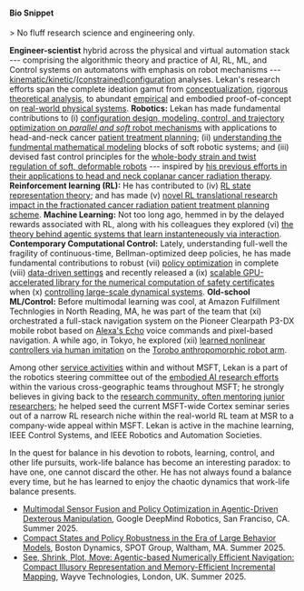 <h4><i class="fa fa-chevron-right"></i><i class="fa fa-chevron-right"></i>Bio Snippet</h4> 
> No fluff research science and engineering only. 

<b>Engineer-scientist</b> hybrid across the physical and virtual automation stack --- comprising the algorithmic theory and practice of AI, RL, ML, and Control systems on automatons with emphasis on robot mechanisms ---  [kinematic/kinetic](/downloads/Papers/screw_slides.pdf)/[(constrained)configuration](/downloads/Papers/RBOT250.pdf) analyses. Lekan's research efforts span the complete ideation gamut from [conceptualization](downloads/Papers/kinecontrol.pdf), [rigorous theoretical analysis](downloads/Papers/h2hinf.pdf), to abundant [empirical](downloads/Papers/levelsetpy.pdf) and embodied proof-of-concept on [real-world physical systems](downloads/Papers/PCLAST.pdf). **Robotics:** Lekan has made fundamental contributions to (i) [configuration design, modeling, control, and trajectory optimization on _parallel and soft_ robot mechanisms](https://www.med.upenn.edu/wiersmalab/) with applications to head-and-neck cancer [patient treatment planning](http://scriptedonachip.com/downloads/Papers/kinecontrol.pdf); (ii) [understanding the fundmental mathematical modeling](/downloads/Papers/SoRoPD.pdf) blocks of soft robotic systems; and (iii) devised fast control principles for the [whole-body strain and twist regulation of soft, deformable robots](/downloads/Papers/SoRoSPT.pdf) --- inspired by [his previous efforts in their applications to head and neck coplanar cancer radiation therapy](/downloads/Papers/ContinuumI.pdf). **Reinforcement learning (RL):** He has contributed to (iv) [RL state representation theory](https://arxiv.org/pdf/2207.08229.pdf); and has made (v) [novel RL translational research impact in the fractionated cancer radiation patient treatment planning scheme](https://aapm.onlinelibrary.wiley.com/doi/abs/10.1118/1.4924100). **Machine Learning:** Not too long ago, hemmed in by the delayed rewards associated with RL, along with his colleagues they explored (vi) [the theory behind agentic systems that learn instanteneously via interaction](https://arxiv.org/abs/2206.08364). **Contemporary Computational Control:** Lately, understanding full-well the fragility of continuous-time, Bellman-optimized deep policies, he has made fundamental contributions to robust (vii) [policy optimization](downloads/Papers/h2hinf.pdf) in complete (viii) [data-driven settings](downloads/Papers/ifac.pdf) and recently released a (ix) [scalable GPU-accelerated library for the numerical computation of safety certificates](/downloads/Papers/levelsetpy.pdf) when (x) [controlling large-scale dynamical systems](https://arxiv.org/pdf/2403.07308.pdf). **Old-school ML/Control:** Before multimodal learning was cool, at Amazon Fulfillment Technlogies in North Reading, MA, he was part of the team that (xi) orchestrated a full-stack navigation system on the Pioneer Clearpath P3-DX mobile robot based on [Alexa's Echo](https://www.amazon.com/b/?node=9818047011&ref_=mars_byline_aucc_branded) voice commands and pixel-based navigation. A while ago, in Tokyo, he explored (xii) [learned nonlinear controllers via human imitation](https://github.com/robotsorcerer/LyapunovLearner) on the [Torobo anthropomorphic robot arm](https://robotics.tokyo/products/torobo/).

Among other [service activities](#service) within and without MSFT, Lekan is a part of the robotics steering committee out of the [embodied AI research efforts](https://www.microsoft.com/en-us/research/collaboration/embodied-ai/people/) within the various cross-geographic teams throughout MSFT; he strongly believes in giving back to the [research community, often mentoring junior researchers](#mentor); he helped seed the current MSFT-wide Cortex seminar series out of a narrow RL research niche within the real-world RL team at MSR to a company-wide appeal within MSFT. Lekan is active in the machine learning, IEEE Control Systems, and IEEE Robotics and Automation Societies. 

In the quest for balance in his devotion to robots, learning, control, and other life pursuits, work-life balance has become an interesting paradox: to have one, one cannot discard the other. He has not always found a balance every time, but he has learned to enjoy the chaotic dynamics that work-life balance presents.


- [Multimodal Sensor Fusion and Policy Optimization in Agentic-Driven Dexterous Manipulation](/downloads/Papers/DeepMind.pdf), Google DeepMind Robotics, San Franciso, CA. Summer 2025.
- [Compact States and Policy Robustness in the Era of Large Behavior Models](/downloads/Papers/BDSPOT.pdf), Boston Dynamics, SPOT Group, Waltham, MA. Summer 2025.
- [See, Shrink, Plot, Move: Agentic-based Numerically Efficient Navigation:  Compact Illusory  Representation and Memory-Efficient Incremental Mapping](/downloads/Papers/Wayve.pdf), Wayve Technologies, London, UK. Summer 2025.
